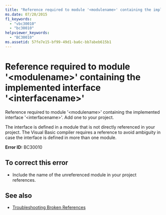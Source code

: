 ```yaml
---
title: "Reference required to module '<modulename>' containing the implemented interface '<interfacename>'"
ms.date: 07/20/2015
f1_keywords: 
  - "vbc30010"
  - "bc30010"
helpviewer_keywords: 
  - "BC30010"
ms.assetid: 57fe7e15-bf99-49d1-ba6c-bb7abeb615b1
---
```

# Reference required to module '\<modulename>' containing the implemented interface '\<interfacename>'
Reference required to module '\<modulename>' containing the implemented interface '\<interfacename>'. Add one to your project.  
  
 The interface is defined in a module that is not directly referenced in your project. The Visual Basic compiler requires a reference to avoid ambiguity in case the interface is defined in more than one module.  
  
 **Error ID:** BC30010  
  
## To correct this error  
  
-   Include the name of the unreferenced module in your project references.  
  
## See also

- [Troubleshooting Broken References](/visualstudio/ide/troubleshooting-broken-references)
